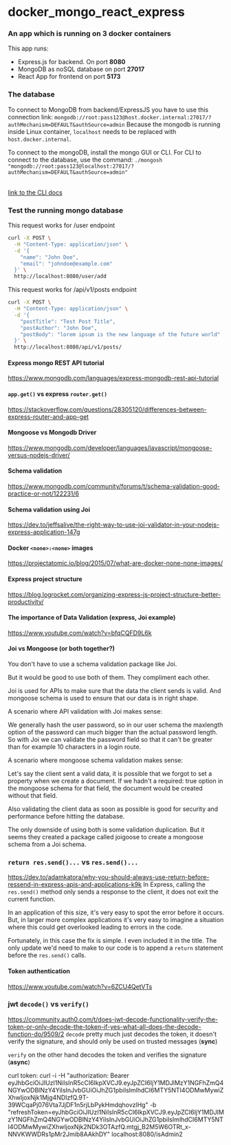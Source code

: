 # docker_mongo_react_express
### An app which is running on 3 docker containers
This app runs:
- Express.js for backend. On port **8080**
- MongoDB as noSQL database on port **27017**
- React App for frontend on port **5173**

### The database
To connect to MongoDB from backend/ExpressJS you have to use this connection link:
`mongodb://root:pass123@host.docker.internal:27017/?authMechanism=DEFAULT&authSource=admin`
Because the mongodb is running inside Linux container, `localhost` needs to be replaced with `host.docker.internal`.


To connect to the mongoDB, install the mongo GUI or CLI.
For CLI to connect to the database, use the command:
`./mongosh "mongodb://root:pass123@localhost:27017/?authMechanism=DEFAULT&authSource=admin"`

<br>[link to the CLI docs](https://www.mongodb.com/docs/mongodb-shell/connect/#std-label-mdb-shell-connect)

### Test the running mongo database
This request works for /user endpoint
```bash
curl -X POST \
  -H "Content-Type: application/json" \
  -d '{
    "name": "John Doe",
    "email": "johndoe@example.com"
  }' \
  http://localhost:8080/user/add
```

This request works for /api/v1/posts endpoint
```bash
curl -X POST \
  -H "Content-Type: application/json" \
  -d '{
    "postTitle": "Test Post Title",
    "postAuthor": "John Doe", 
    "postBody": "lorem ipsum is the new language of the future world"         
  }' \
  http://localhost:8080/api/v1/posts/
```

#### Express mongo REST API tutorial
https://www.mongodb.com/languages/express-mongodb-rest-api-tutorial

#### `app.get()` vs express `router.get()`
https://stackoverflow.com/questions/28305120/differences-between-express-router-and-app-get

#### Mongoose vs Mongodb Driver
https://www.mongodb.com/developer/languages/javascript/mongoose-versus-nodejs-driver/

#### Schema validation
https://www.mongodb.com/community/forums/t/schema-validation-good-practice-or-not/122231/6

#### Schema validation using Joi
https://dev.to/jeffsalive/the-right-way-to-use-joi-validator-in-your-nodejs-express-application-147g

#### Docker `<none>:<none>` images
https://projectatomic.io/blog/2015/07/what-are-docker-none-none-images/

#### Express project structure
https://blog.logrocket.com/organizing-express-js-project-structure-better-productivity/

#### The importance of Data Validation (express, Joi example)
https://www.youtube.com/watch?v=bfqCQFD9L6k

#### Joi vs Mongoose (or both together?)
You don't have to use a schema validation package like Joi.

But it would be good to use both of them. They compliment each other.

Joi is used for APIs to make sure that the data the client sends is valid. And mongoose schema is used to ensure that our data is in right shape.

A scenario where API validation with Joi makes sense:

We generally hash the user password, so in our user schema the maxlength option of the password can much bigger than the actual password length. So with Joi we can validate the password field so that it can't be greater than for example 10 characters in a login route.

A scenario where mongoose schema validation makes sense:

Let's say the client sent a valid data, it is possible that we forgot to set a property when we create a document. If we hadn't a required: true option in the mongoose schema for that field, the document would be created without that field.

Also validating the client data as soon as possible is good for security and performance before hitting the database.

The only downside of using both is some validation duplication. But it seems they created a package called joigoose to create a mongoose schema from a Joi schema.


### `return res.send()...` vs `res.send()...`
https://dev.to/adamkatora/why-you-should-always-use-return-before-ressend-in-express-apis-and-applications-k9k
In Express, calling the `res.send()` method only sends a response to the client, it does not exit the current function.

In an application of this size, it's very easy to spot the error before it occurs. But, in larger more complex applications it's very easy to imagine a situation where this could get overlooked leading to errors in the code.

Fortunately, in this case the fix is simple. I even included it in the title. The only update we'd need to make to our code is to append a `return` statement before the `res.send()` calls.

#### Token authentication
https://www.youtube.com/watch?v=6ZCU4QetVTs

### jwt `decode()` vs `verify()`
https://community.auth0.com/t/does-jwt-decode-functionality-verify-the-token-or-only-decode-the-token-if-yes-what-all-does-the-decode-function-do/9509/2
`decode` pretty much just decodes the token, it doesn't verify the signature, and should only be used on trusted messages (**sync**)

`verify` on the other hand decodes the token and verifies the signature (**async**)

curl token:
curl -i -H "authorization: Bearer eyJhbGciOiJIUzI1NiIsInR5cCI6IkpXVCJ9.eyJpZCI6IjY1MDJlMzY1NGFhZmQ4NGYwODBlNzY4YiIsInJvbGUiOiJhZG1pbiIsImlhdCI6MTY5NTI4ODMwMywiZXhwIjoxNjk1Mjg4NDIzfQ.9T-39WCqaPj076Vta7JjDF1n5rjLbPykHmdqhovzlHg" -b "refreshToken=eyJhbGciOiJIUzI1NiIsInR5cCI6IkpXVCJ9.eyJpZCI6IjY1MDJlMzY1NGFhZmQ4NGYwODBlNzY4YiIsInJvbGUiOiJhZG1pbiIsImlhdCI6MTY5NTI4ODMwMywiZXhwIjoxNjk2NDk3OTAzfQ.mtgj_B2M5W6OTRt_x-NNVKWWDRs1pMr2Jmib8AAkhDY" localhost:8080/isAdmin2